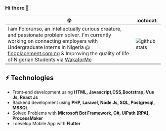 ### Hi there 👋

 🤓 | :octocat:
--|--
I am Folorunso, an intellectually curious creature, and passionate problem solver. I'm currently working on connecting employers with Undergraduate Interns in Nigeria @ [findplacement.com.ng](https://findplacement.com.ng) & Improving the quality of life of Nigerian Students via [WakaforMe](https://twitter.com/wakaforme_ng)|![github stats](https://github-readme-stats.vercel.app/api?username=afolorunso&show_icons=true&line_height=60) 

<!-- ⚡ **Fun fact:** Scientific observations has proven that [@Tobby](https://twitter.com/mroluwatobby) has the features of human, Well! that could be true But just said in a wrong way! My curiousity has led me to discover his humanoid status --great mind, half-human, half-robot, and definitely half-spirit. 👽
 -->
## ⚡ Technologies 
- Front-end development using **HTML, Javascript,CSS,Bootstrap, Vue Js, React Js**
- Backend development using **PHP, Laravel, Node Js, SQL, Postgresql, MSSQL**
- Solved Problems with **Microsoft Bot Framework, C#, UiPath [RPA], ProcessMaker**
- I develop Mobile App with **Flutter**


